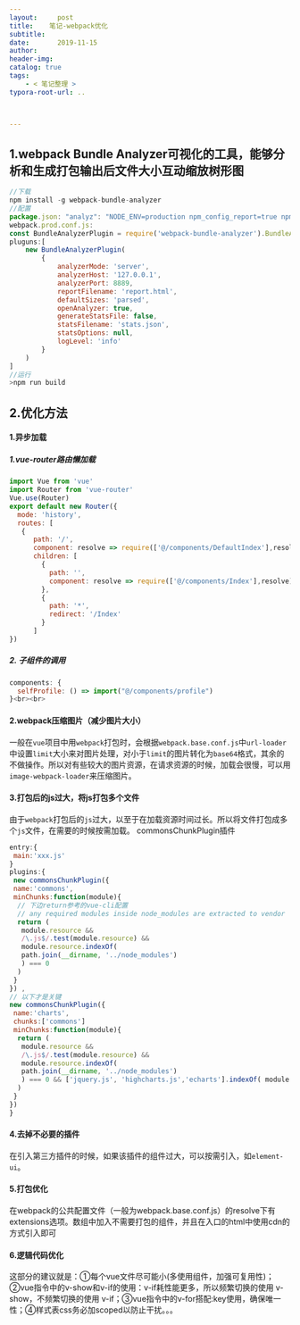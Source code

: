 ```yaml
---
layout:     post
title:    笔记-webpack优化
subtitle:  
date:       2019-11-15
author:     
header-img: 
catalog: true
tags:
    - < 笔记整理 >
typora-root-url: ..



---
```




## 1.webpack Bundle Analyzer可视化的工具，能够分析和生成打包输出后文件大小互动缩放树形图 

```JavaScript
//下载
npm install -g webpack-bundle-analyzer
//配置
package.json: "analyz": "NODE_ENV=production npm_config_report=true npm run build"
webpack.prod.conf.js:
const BundleAnalyzerPlugin = require('webpack-bundle-analyzer').BundleAnalyzerPlugin;
pluguns:[
    new BundleAnalyzerPlugin(
        {
            analyzerMode: 'server',
            analyzerHost: '127.0.0.1',
            analyzerPort: 8889,
            reportFilename: 'report.html',
            defaultSizes: 'parsed',
            openAnalyzer: true,
            generateStatsFile: false,
            statsFilename: 'stats.json',
            statsOptions: null,
            logLevel: 'info'
        }
    )
]
//运行
>npm run build
```

## 2.优化方法

#### 1.异步加载

##### 1.vue-router路由懒加载

```javascript
import Vue from 'vue'
import Router from 'vue-router'
Vue.use(Router)
export default new Router({
  mode: 'history',
  routes: [
   {
      path: '/',
      component: resolve => require(['@/components/DefaultIndex'],resolve),
      children: [
        {
          path: '',
          component: resolve => require(['@/components/Index'],resolve)
        },
        {
          path: '*',
          redirect: '/Index'
        }
      ]
})
```

##### 2. 子组件的调用 

```javascript
components: {
  selfProfile: () => import("@/components/profile")
}<br><br>
```

#### 2.webpack压缩图片（减少图片大小）

一般在`vue`项目中用`webpack`打包时，会根据`webpack.base.conf.js`中`url-loader`中设置`limit`大小来对图片处理，对小于`limit`的图片转化为`base64`格式，其余的不做操作。所以对有些较大的图片资源，在请求资源的时候，加载会很慢，可以用`image-webpack-loader`来压缩图片。

#### 3.打包后的js过大，将js打包多个文件

由于`webpack`打包后的`js`过大，以至于在加载资源时间过长。所以将文件打包成多个`js`文件，在需要的时候按需加载。 commonsChunkPlugin插件

```javascript
entry:{ 
 main:'xxx.js'
} 
plugins:{
 new commonsChunkPlugin({
 name:'commons',
 minChunks:function(module){
  // 下边return参考的vue-cli配置
  // any required modules inside node_modules are extracted to vendor
  return (
   module.resource &&
   /\.js$/.test(module.resource) &&
   module.resource.indexOf(
   path.join(__dirname, '../node_modules')
   ) === 0
  )
 }
}) ,
// 以下才是关键
new commonsChunkPlugin({
 name:'charts',
 chunks:['commons'] 
 minChunks:function(module){
  return (
   module.resource &&
   /\.js$/.test(module.resource) &&
   module.resource.indexOf(
   path.join(__dirname, '../node_modules')
   ) === 0 && ['jquery.js', 'highcharts.js','echarts'].indexOf( module.resource.substr(module.resource.lastIndexOf('/')+1).toLowerCase() ) != -1
  )
 }
}) 
}
```

#### 4.去掉不必要的插件

 在引入第三方插件的时候，如果该插件的组件过大，可以按需引入，如`element-ui`。 

#### 5.打包优化

 在webpack的公共配置文件（一般为webpack.base.conf.js）的resolve下有extensions选项。数组中加入不需要打包的组件，并且在入口的html中使用cdn的方式引入即可 

#### 6.逻辑代码优化

这部分的建议就是：①每个vue文件尽可能小(多使用组件，加强可复用性)；②vue指令中的v-show和v-if的使用：v-if耗性能更多，所以频繁切换的使用 v-show，不频繁切换的使用 v-if；③vue指令中的v-for搭配:key使用，确保唯一性；④样式表css务必加scoped以防止干扰。。。